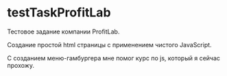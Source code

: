 # testTaskProfitLab
Тестовое задание компании ProfitLab.

Создание простой html страницы с применением чистого JavaScript.

С созданием меню-гамбургера мне помог курс по js, который я сейчас прохожу.
